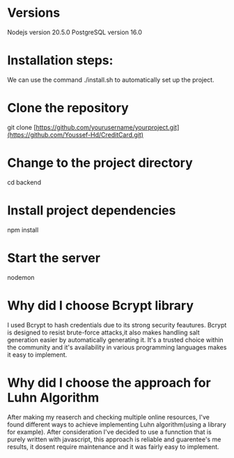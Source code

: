 # Versions
Nodejs version 20.5.0
PostgreSQL version 16.0

# Installation steps:
We can use the command ./install.sh to automatically set up the project.

# Clone the repository
git clone [https://github.com/yourusername/yourproject.git](https://github.com/Youssef-Hd/CreditCard.git)

# Change to the project directory
cd backend

# Install project dependencies
npm install

# Start the server
nodemon

# Why did I choose Bcrypt library
I used Bcrypt to hash credentials due to its strong security feautures.
Bcrypt is designed to resist brute-force attacks,it also makes handling salt generation easier by automatically generating it.
It's a trusted choice within the community and it's availability in various programming languages makes it easy to implement.

# Why did I choose the approach for Luhn Algorithm
After making my reaserch and checking multiple online resources, I've found different ways to achieve implementing Luhn algorithm(using a library for example).
After consideration I've decided to use a funnction that is purely written with javascript, this approach is reliable and guarentee's me results, it dosent require maintenance and it was fairly easy to implement.

